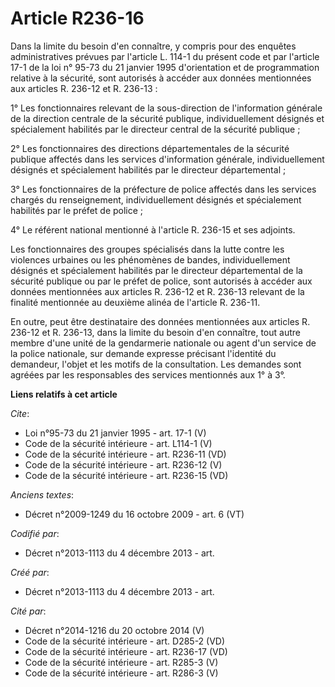 # Article R236-16

Dans la limite du besoin d'en connaître, y compris pour des enquêtes administratives prévues par l'article L. 114-1 du
présent code et par l'article 17-1 de la loi n° 95-73 du 21 janvier 1995 d'orientation et de programmation relative à la
sécurité, sont autorisés à accéder aux données mentionnées aux articles R. 236-12 et R. 236-13 : 

1° Les fonctionnaires relevant de la sous-direction de l'information générale de la direction centrale de la sécurité
publique, individuellement désignés et spécialement habilités par le directeur central de la sécurité publique ; 

2° Les fonctionnaires des directions départementales de la sécurité publique affectés dans les services d'information
générale, individuellement désignés et spécialement habilités par le directeur départemental ; 

3° Les fonctionnaires de la préfecture de police affectés dans les services chargés du renseignement, individuellement
désignés et spécialement habilités par le préfet de police ; 

4° Le référent national mentionné à l'article R. 236-15 et ses adjoints. 

Les fonctionnaires des groupes spécialisés dans la lutte contre les violences urbaines ou les phénomènes de bandes,
individuellement désignés et spécialement habilités par le directeur départemental de la sécurité publique ou par le préfet
de police, sont autorisés à accéder aux données mentionnées aux articles R. 236-12 et R. 236-13 relevant de la finalité
mentionnée au deuxième alinéa de l'article R. 236-11. 

En outre, peut être destinataire des données mentionnées aux articles R. 236-12 et R. 236-13, dans la limite du besoin d'en
connaître, tout autre membre d'une unité de la gendarmerie nationale ou agent d'un service de la police nationale, sur
demande expresse précisant l'identité du demandeur, l'objet et les motifs de la consultation. Les demandes sont agréées par
les responsables des services mentionnés aux 1° à 3°.

**Liens relatifs à cet article**

_Cite_:

  - Loi n°95-73 du 21 janvier 1995 - art. 17-1 (V)
  - Code de la sécurité intérieure - art. L114-1 (V)
  - Code de la sécurité intérieure - art. R236-11 (VD)
  - Code de la sécurité intérieure - art. R236-12 (V)
  - Code de la sécurité intérieure - art. R236-15 (VD)

_Anciens textes_:

  - Décret n°2009-1249 du 16 octobre 2009 - art. 6 (VT)

_Codifié par_:

  - Décret n°2013-1113 du 4 décembre 2013 - art.

_Créé par_:

  - Décret n°2013-1113 du 4 décembre 2013 - art.

_Cité par_:

  - Décret n°2014-1216 du 20 octobre 2014 (V)
  - Code de la sécurité intérieure - art. D285-2 (VD)
  - Code de la sécurité intérieure - art. R236-17 (VD)
  - Code de la sécurité intérieure - art. R285-3 (V)
  - Code de la sécurité intérieure - art. R286-3 (V)
